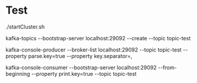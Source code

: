 # Test

./startCluster.sh

kafka-topics --bootstrap-server localhost:29092 --create --topic topic-test

kafka-console-producer --broker-list localhost:29092 --topic topic-test --property parse.key=true --property key.separator=,

kafka-console-consumer --bootstrap-server localhost:29092 --from-beginning --property print.key=true  --topic topic-test
